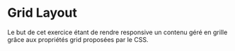 # Grid Layout

Le but de cet exercice étant de rendre responsive un contenu géré en grille grâce aux propriétés grid proposées par le CSS.
